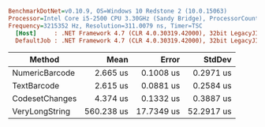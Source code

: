 ``` ini

BenchmarkDotNet=v0.10.9, OS=Windows 10 Redstone 2 (10.0.15063)
Processor=Intel Core i5-2500 CPU 3.30GHz (Sandy Bridge), ProcessorCount=4
Frequency=3215352 Hz, Resolution=311.0079 ns, Timer=TSC
  [Host]     : .NET Framework 4.7 (CLR 4.0.30319.42000), 32bit LegacyJIT-v4.7.2115.0
  DefaultJob : .NET Framework 4.7 (CLR 4.0.30319.42000), 32bit LegacyJIT-v4.7.2115.0


```
 |         Method |       Mean |      Error |     StdDev |
 |--------------- |-----------:|-----------:|-----------:|
 | NumericBarcode |   2.665 us |  0.1008 us |  0.2971 us |
 |    TextBarcode |   2.615 us |  0.0881 us |  0.2584 us |
 | CodesetChanges |   4.374 us |  0.1332 us |  0.3887 us |
 | VeryLongString | 560.238 us | 17.7349 us | 52.2917 us |
